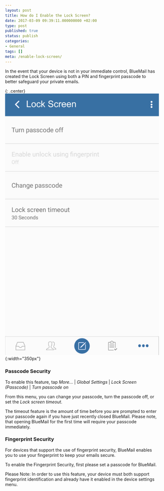 ```yaml
---
layout: post
title: How do I Enable the Lock Screen?
date: 2017-03-09 09:39:11.000000000 +02:00
type: post
published: true
status: publish
categories:
- General
tags: []
meta: /enable-lock-screen/
---
```


In the event that your device is not in your immediate control, BlueMail has created the Lock Screen using both a PIN and fingerprint passcode to better safeguard your private emails.

{: .center}
![Lockscreen](/assets/LockscreenBlue-601x1024.jpg){:width="350px"}

### Passcode Security

To enable this feature, tap *More...* \| *Global Settings* \| *Lock Screen (Passcode)* \| *Turn passcode on*

From this menu, you can change your passcode, turn the passcode off, or set the *Lock screen timeout*.

The timeout feature is the amount of time before you are prompted to enter your passcode again if you have just recently closed BlueMail. Please note, that opening BlueMail for the first time will require your passcode immediately.

### Fingerprint Security

For devices that support the use of fingerprint security, BlueMail enables you to use your fingerprint to keep your emails secure.

To enable the Fingerprint Security, first please set a passcode for BlueMail.

Please Note: In order to use this feature, your device must both support fingerprint identification and already have it enabled in the device settings menu.